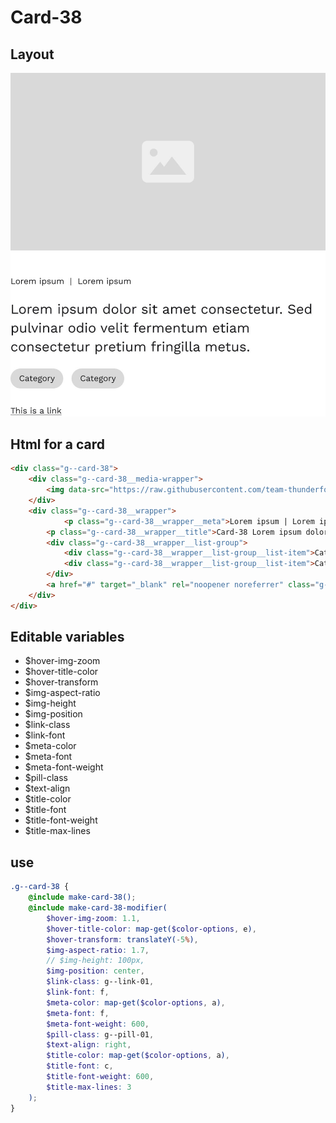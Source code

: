 # Card-38

## Layout

![alt text][card-38]

[card-38]: /src/img/global-components/card/card-38.jpg

## Html for a card

```html
<div class="g--card-38">
    <div class="g--card-38__media-wrapper">
        <img data-src="https://raw.githubusercontent.com/team-thunderfoot/ui/main/src/img/global-components/img-placeholder.jpg" src="/src/img/global-components/placeholder.jpg" alt="alt text" class="g--card-38__media-wrapper__media g--lazy-01" />
    </div>
    <div class="g--card-38__wrapper">
            <p class="g--card-38__wrapper__meta">Lorem ipsum | Lorem ipsum</p>
        <p class="g--card-38__wrapper__title">Card-38 Lorem ipsum dolor sit amet consectetur. Sed pulvinar odio velit fermentum etiam consectetur pretium fringilla metus.</p>
        <div class="g--card-38__wrapper__list-group">
            <div class="g--card-38__wrapper__list-group__list-item">Category</div>
            <div class="g--card-38__wrapper__list-group__list-item">Category</div>
        </div>
        <a href="#" target="_blank" rel="noopener noreferrer" class="g--card-38__wrapper__link">This is a link</a>
    </div>
</div>
```

## Editable variables

- $hover-img-zoom
- $hover-title-color
- $hover-transform
- $img-aspect-ratio
- $img-height
- $img-position
- $link-class
- $link-font
- $meta-color
- $meta-font
- $meta-font-weight
- $pill-class
- $text-align
- $title-color
- $title-font
- $title-font-weight
- $title-max-lines

## use

```scss
.g--card-38 {
    @include make-card-38();
    @include make-card-38-modifier(
        $hover-img-zoom: 1.1,
        $hover-title-color: map-get($color-options, e),
        $hover-transform: translateY(-5%),
        $img-aspect-ratio: 1.7,
        // $img-height: 100px,
        $img-position: center,
        $link-class: g--link-01,
        $link-font: f,
        $meta-color: map-get($color-options, a),
        $meta-font: f,
        $meta-font-weight: 600,
        $pill-class: g--pill-01,
        $text-align: right,
        $title-color: map-get($color-options, a),
        $title-font: c,
        $title-font-weight: 600,
        $title-max-lines: 3
    );
}
```
